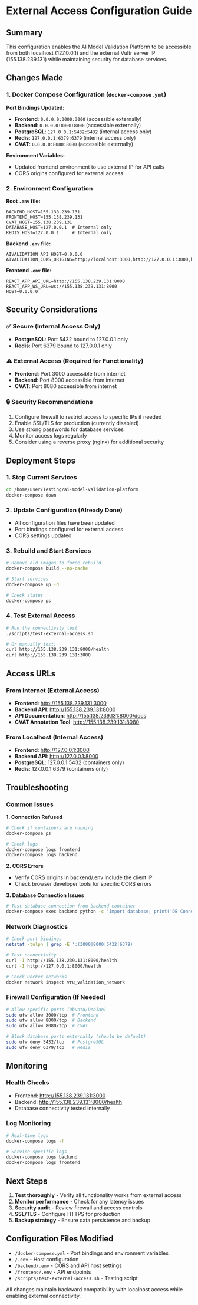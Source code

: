 # External Access Configuration Guide

## Summary

This configuration enables the AI Model Validation Platform to be accessible from both localhost (127.0.0.1) and the external Vultr server IP (155.138.239.131) while maintaining security for database services.

## Changes Made

### 1. Docker Compose Configuration (`docker-compose.yml`)

**Port Bindings Updated:**
- **Frontend**: `0.0.0.0:3000:3000` (accessible externally)
- **Backend**: `0.0.0.0:8000:8000` (accessible externally)  
- **PostgreSQL**: `127.0.0.1:5432:5432` (internal access only)
- **Redis**: `127.0.0.1:6379:6379` (internal access only)
- **CVAT**: `0.0.0.0:8080:8080` (accessible externally)

**Environment Variables:**
- Updated frontend environment to use external IP for API calls
- CORS origins configured for external access

### 2. Environment Configuration

**Root `.env` file:**
```env
BACKEND_HOST=155.138.239.131
FRONTEND_HOST=155.138.239.131
CVAT_HOST=155.138.239.131
DATABASE_HOST=127.0.0.1  # Internal only
REDIS_HOST=127.0.0.1     # Internal only
```

**Backend `.env` file:**
```env
AIVALIDATION_API_HOST=0.0.0.0
AIVALIDATION_CORS_ORIGINS=http://localhost:3000,http://127.0.0.1:3000,http://155.138.239.131:3000,http://0.0.0.0:3000
```

**Frontend `.env` file:**
```env
REACT_APP_API_URL=http://155.138.239.131:8000
REACT_APP_WS_URL=ws://155.138.239.131:8000
HOST=0.0.0.0
```

## Security Considerations

### ✅ Secure (Internal Access Only)
- **PostgreSQL**: Port 5432 bound to 127.0.0.1 only
- **Redis**: Port 6379 bound to 127.0.0.1 only

### ⚠️ External Access (Required for Functionality)
- **Frontend**: Port 3000 accessible from internet
- **Backend**: Port 8000 accessible from internet
- **CVAT**: Port 8080 accessible from internet

### 🔒 Security Recommendations
1. Configure firewall to restrict access to specific IPs if needed
2. Enable SSL/TLS for production (currently disabled)
3. Use strong passwords for database services
4. Monitor access logs regularly
5. Consider using a reverse proxy (nginx) for additional security

## Deployment Steps

### 1. Stop Current Services
```bash
cd /home/user/Testing/ai-model-validation-platform
docker-compose down
```

### 2. Update Configuration (Already Done)
- All configuration files have been updated
- Port bindings configured for external access
- CORS settings updated

### 3. Rebuild and Start Services
```bash
# Remove old images to force rebuild
docker-compose build --no-cache

# Start services
docker-compose up -d

# Check status
docker-compose ps
```

### 4. Test External Access
```bash
# Run the connectivity test
./scripts/test-external-access.sh

# Or manually test:
curl http://155.138.239.131:8000/health
curl http://155.138.239.131:3000
```

## Access URLs

### From Internet (External Access)
- **Frontend**: http://155.138.239.131:3000
- **Backend API**: http://155.138.239.131:8000
- **API Documentation**: http://155.138.239.131:8000/docs
- **CVAT Annotation Tool**: http://155.138.239.131:8080

### From Localhost (Internal Access)
- **Frontend**: http://127.0.0.1:3000
- **Backend API**: http://127.0.0.1:8000
- **PostgreSQL**: 127.0.0.1:5432 (containers only)
- **Redis**: 127.0.0.1:6379 (containers only)

## Troubleshooting

### Common Issues

**1. Connection Refused**
```bash
# Check if containers are running
docker-compose ps

# Check logs
docker-compose logs frontend
docker-compose logs backend
```

**2. CORS Errors**
- Verify CORS origins in backend/.env include the client IP
- Check browser developer tools for specific CORS errors

**3. Database Connection Issues**
```bash
# Test database connection from backend container
docker-compose exec backend python -c "import database; print('DB Connected')"
```

### Network Diagnostics
```bash
# Check port bindings
netstat -tulpn | grep -E ':(3000|8000|5432|6379)'

# Test connectivity
curl -I http://155.138.239.131:8000/health
curl -I http://127.0.0.1:8000/health

# Check Docker networks
docker network inspect vru_validation_network
```

### Firewall Configuration (If Needed)
```bash
# Allow specific ports (Ubuntu/Debian)
sudo ufw allow 3000/tcp  # Frontend
sudo ufw allow 8000/tcp  # Backend
sudo ufw allow 8080/tcp  # CVAT

# Block database ports externally (should be default)
sudo ufw deny 5432/tcp   # PostgreSQL
sudo ufw deny 6379/tcp   # Redis
```

## Monitoring

### Health Checks
- Frontend: http://155.138.239.131:3000
- Backend: http://155.138.239.131:8000/health
- Database connectivity tested internally

### Log Monitoring
```bash
# Real-time logs
docker-compose logs -f

# Service-specific logs
docker-compose logs backend
docker-compose logs frontend
```

## Next Steps

1. **Test thoroughly** - Verify all functionality works from external access
2. **Monitor performance** - Check for any latency issues
3. **Security audit** - Review firewall and access controls
4. **SSL/TLS** - Configure HTTPS for production
5. **Backup strategy** - Ensure data persistence and backup

## Configuration Files Modified

- `/docker-compose.yml` - Port bindings and environment variables
- `/.env` - Host configuration
- `/backend/.env` - CORS and API host settings
- `/frontend/.env` - API endpoints
- `/scripts/test-external-access.sh` - Testing script

All changes maintain backward compatibility with localhost access while enabling external connectivity.